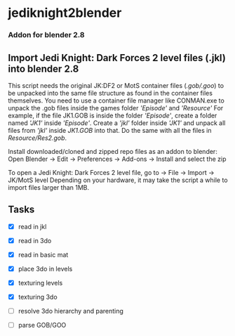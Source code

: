 # jediknight2blender

### Addon for blender 2.8

## Import Jedi Knight: Dark Forces 2 level files (.jkl) into blender 2.8

This script needs the original JK:DF2 or MotS container files (_.gob/.goo_)
to be unpacked into the same file structure as found in the container files themselves.
You need to use a container file manager like CONMAN.exe to unpack the .gob files inside the
games folder _'Episode'_ and _'Resource'_
For example, if the file JK1.GOB is inside the folder _'Episode'_, create a folder named
_'JK1'_ inside _'Episode'_. Create a _'jkl'_ folder inside _'JK1'_ and unpack all files from _'jkl'_
inside _JK1.GOB_ into that.
Do the same with all the files in _Resource/Res2.gob_.


Install downloaded/cloned and zipped repo files as an addon to blender:
Open Blender -> Edit -> Preferences -> Add-ons -> Install and select the zip


To open a Jedi Knight: Dark Forces 2 level file, go to -> File -> Import -> JK/MotS level
Depending on your hardware, it may take the script a while to import files larger than 1MB.

## Tasks

- [x] read in jkl
- [x] read in 3do
- [x] read in basic mat
- [x] place 3do in levels
- [x] texturing levels
- [x] texturing 3do
- [ ] resolve 3do hierarchy and parenting
- [ ] parse GOB/GOO
 